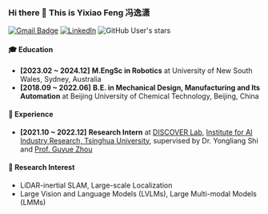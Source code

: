 ### Hi there 👋 This is Yixiao Feng 冯逸潇
[![Gmail Badge](https://img.shields.io/badge/Gmail-d14836?style=flat-square&logo=Gmail&logoColor=white&link=mailto:xffer.robotics@gmail.com)](mailto:xffer.robotics@gmail.com)
[![LinkedIn](https://img.shields.io/badge/-LinkedIn-0077b5?style=round-square&logo=linkedin&logoColor=white&link=https://www.linkedin.com/in/yixiao-feng043/)](https://www.linkedin.com/in/yixiao-feng043/)
![GitHub User's stars](https://img.shields.io/github/stars/YixFeng?affiliations=OWNER%2CCOLLABORATOR&label=all%20stars&logo=Github)

#### 🎓 Education
- **[2023.02 ~ 2024.12]** **M.EngSc in Robotics** at University of New South Wales, Sydney, Australia 
- **[2018.09 ~ 2022.06]** **B.E. in Mechanical Design, Manufacturing and Its Automation** at Beijing University of Chemical Technology, Beijing, China 

#### 🚀 Experience
- **[2021.10 ~ 2022.12]** **Research Intern** at [DISCOVER Lab](https://www.discover-lab.com/), [Institute for AI Industry Research, Tsinghua University](https://air.tsinghua.edu.cn/en/), supervised by Dr. Yongliang Shi and [Prof. Guyue Zhou](https://air.tsinghua.edu.cn/en/info/1046/1196.htm) 

#### 🎯 Research Interest
- LiDAR-inertial SLAM, Large-scale Localization
- Large Vision and Language Models (LVLMs), Large Multi-modal Models (LMMs)
